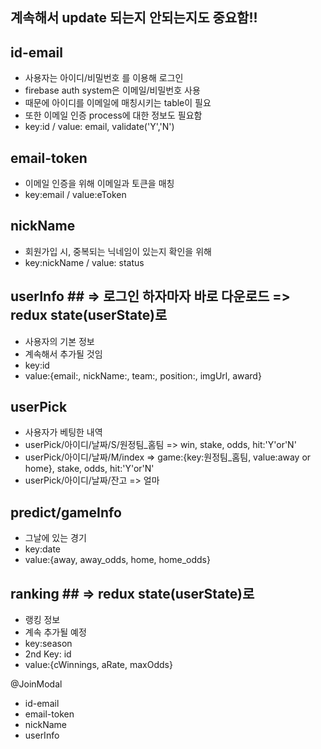 ## 계속해서 update 되는지 안되는지도 중요함!!

## id-email ##
- 사용자는 아이디/비밀번호 를 이용해 로그인
- firebase auth system은 이메일/비밀번호 사용
- 때문에 아이디를 이메일에 매칭시키는 table이 필요
- 또한 이메일 인증 process에 대한 정보도 필요함
- key:id / value: email, validate('Y','N')

## email-token ##
- 이메일 인증을 위해 이메일과 토큰을 매칭
- key:email / value:eToken

## nickName ##
- 회원가입 시, 중복되는 닉네임이 있는지 확인을 위해
- key:nickName / value: status

## userInfo ## => 로그인 하자마자 바로 다운로드 => redux state(userState)로
- 사용자의 기본 정보
- 계속해서 추가될 것임
- key:id
- value:{email:, nickName:, team:, position:, imgUrl, award}

## userPick ##
- 사용자가 베팅한 내역
- userPick/아이디/날짜/S/원정팀_홈팀 => win, stake, odds, hit:'Y'or'N'
- userPick/아이디/날짜/M/index => game:{key:원정팀_홈팀, value:away or home}, stake, odds, hit:'Y'or'N'
- userPick/아이디/날짜/잔고 => 얼마

## predict/gameInfo ##
- 그날에 있는 경기
- key:date
- value:{away, away_odds, home, home_odds}

## ranking ## => redux state(userState)로
- 랭킹 정보
- 계속 추가될 예정
- key:season
- 2nd Key: id
- value:{cWinnings, aRate, maxOdds}


@JoinModal
- id-email
- email-token
- nickName
- userInfo
